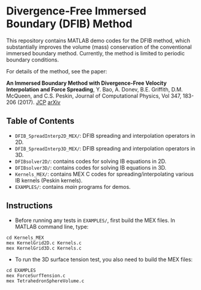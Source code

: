 # Divergence-Free Immersed Boundary (DFIB) Method

This repository contains MATLAB demo codes for the  DFIB method, which substantially improves the volume (mass) conservation of the conventional immersed boundary method. Currently, the method is limited to periodic boundary conditions.

For details of the method, see the paper:

**An Immersed Boundary Method with Divergence-Free Velocity Interpolation and Force Spreading**, Y. Bao, A. Donev, B.E. Griffith, D.M. McQueen, and C.S. Peskin, Journal of Computational Physics, Vol 347, 183-206 (2017). [JCP](https://www.sciencedirect.com/science/article/pii/S0021999117304953) [arXiv](https://arxiv.org/abs/1701.07169)

## Table of Contents
* `DFIB_SpreadInterp2D_MEX/`: DFIB spreading and interpolation operators in 2D.
* `DFIB_SpreadInterp3D_MEX/`: DFIB spreading and interpolation operators in 3D.
* `DFIBsolver2D/`: contains codes for solving IB equations in 2D.
* `DFIBsolver3D/`: contains codes for solving IB equations in 3D. 
* `Kernels_MEX/`: contains MEX C codes for spreading/interpolating various IB kernels (Peskin kernels).
* `EXAMPLES/`: contains _main_ programs for demos. 

## Instructions
* Before running any tests in `EXAMPLES/`, first build the MEX files. In MATLAB command line, type:

```
cd Kernels_MEX
mex KernelGrid2D.c Kernels.c
mex KernelGrid3D.c Kernels.c
```
* To run the 3D surface tension test, you also need to build the MEX files:

```
cd EXAMPLES
mex ForceSurfTension.c
mex TetrahedronSphereVolume.c
```

